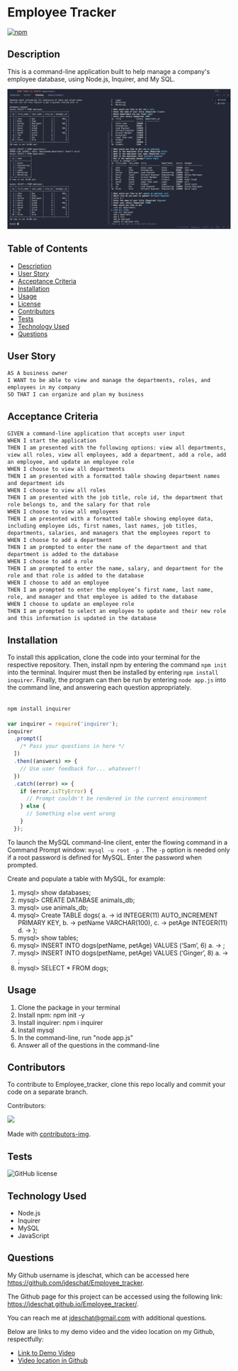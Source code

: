 # Employee Tracker

[![npm](https://badge.fury.io/js/inquirer.svg)](http://badge.fury.io/js/inquirer)

## Description
This is a command-line application built to help manage a company's employee database, using Node.js, Inquirer, and My SQL.

![alt text](https://github.com/jdeschat/Employee_tracker/blob/main/assets/img/employee-tracker.png)

## Table of Contents
- [Description](#description)
- [User Story](#user-story)
- [Acceptance Criteria](#acceptance-criteria)
- [Installation](#installation)
- [Usage](#usage)
- [License](#license)
- [Contributors](#contributors)
- [Tests](#tests)
- [Technology Used](#technology-used)
- [Questions](#questions)

## User Story
```
AS A business owner
I WANT to be able to view and manage the departments, roles, and employees in my company
SO THAT I can organize and plan my business
```

## Acceptance Criteria
```
GIVEN a command-line application that accepts user input
WHEN I start the application
THEN I am presented with the following options: view all departments, view all roles, view all employees, add a department, add a role, add an employee, and update an employee role
WHEN I choose to view all departments
THEN I am presented with a formatted table showing department names and department ids
WHEN I choose to view all roles
THEN I am presented with the job title, role id, the department that role belongs to, and the salary for that role
WHEN I choose to view all employees
THEN I am presented with a formatted table showing employee data, including employee ids, first names, last names, job titles, departments, salaries, and managers that the employees report to
WHEN I choose to add a department
THEN I am prompted to enter the name of the department and that department is added to the database
WHEN I choose to add a role
THEN I am prompted to enter the name, salary, and department for the role and that role is added to the database
WHEN I choose to add an employee
THEN I am prompted to enter the employee’s first name, last name, role, and manager and that employee is added to the database
WHEN I choose to update an employee role
THEN I am prompted to select an employee to update and their new role and this information is updated in the database 
```

## Installation
To install this application, clone the code into your terminal for the respective repository. Then, install npm by entering the command ```npm init```  into the terminal. Inquirer must then be installed by entering ```npm install inquirer```. Finally, the program can then be run by entering ```node app.js``` into the command line, and answering each question appropriately.

  ```JavaScript

  npm install inquirer

  var inquirer = require('inquirer');
  inquirer
    .prompt([
      /* Pass your questions in here */
    ])
    .then((answers) => {
      // Use user feedback for... whatever!!
    })
    .catch((error) => {
      if (error.isTtyError) {
        // Prompt couldn't be rendered in the current environment
      } else {
        // Something else went wrong
      }
    });
 ```

To launch the MySQL command-line client, enter the flowing command in a Command Prompt window: ```mysql -u root -p ```. The ```-p``` option is needed only if a root password is defined for MySQL. Enter the password when prompted.

Create and populate a table with MySQL, for example:
1.	mysql> show databases;
2.	mysql> CREATE DATABASE animals_db;
3.	mysql> use animals_db;
4.	mysql> Create TABLE dogs(
a.	-> id INTEGER(11) AUTO_INCREMENT PRIMARY KEY,
b.	-> petName VARCHAR(100),
c.	-> petAge INTEGER(11)
d.	-> );
5.	mysql> show tables;
6.	mysql> INSERT INTO dogs(petName, petAge) VALUES (‘Sam’, 6)
a.	-> ;
7.	mysql> INSERT INTO dogs(petName, petAge) VALUES (‘Ginger’, 8)
a.	-> ;
8.	mysql> SELECT * FROM dogs;

## Usage
1. Clone the package in your terminal
2. Install npm: npm init -y
3. Install inquirer: npm i inquirer
4. Install mysql
5. In the command-line, run "node app.js"
6. Answer all of the questions in the command-line

## Contributors
To contribute to Employee_tracker, clone this repo locally and commit your code on a separate branch.
  
Contributors:

<a href="https://github.com/jdeschat/Employee_tracker/graphs/contributors">
  <img src="https://contrib.rocks/image?repo=jdeschat/Employee_tracker" />
</a>

Made with [contributors-img](https://contrib.rocks).

## Tests
![GitHub license](https://img.shields.io/badge/test-100%25-success)

## Technology Used
- Node.js
- Inquirer
- MySQL
- JavaScript

## Questions
My Github username is jdeschat, which can be accessed here https://github.com/jdeschat/Employee_tracker.

The Github page for this project can be accessed using the following link: https://jdeschat.github.io/Employee_tracker/.

You can reach me at jdeschat@gmail.com with additional questions.
  
Below are links to my demo video and the video location on my Github, respectfully:
- [Link to Demo Video](https://youtu.be/)
- [Video location in Github](https://github.com/jdeschat/Employee_tracker/tree/main/assets/video)